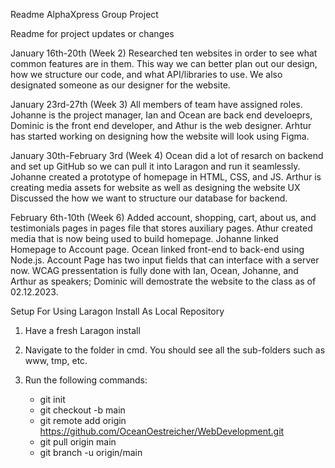 Readme
AlphaXpress Group Project

Readme for project updates or changes

January 16th-20th (Week 2)
Researched ten websites in order to see what common features are in them. This way we can better plan out our design, how we structure our code, and what API/libraries to use.
We also designated someone as our designer for the website.

January 23rd-27th (Week 3)
All members of team have assigned roles. Johanne is the project manager, Ian and Ocean are back end develoeprs, Dominic is the front end developer, and Athur is the web designer.
Arhtur has started working on designing how the website will look using Figma.

January 30th-February 3rd (Week 4)
Ocean did a lot of resarch on backend and set up GitHub so we can pull it into Laragon and run it seamlessly. Johanne created a prototype of homepage in HTML, CSS, and JS. Arthur is creating media assets for website as well as designing the website UX Discussed the how we want to structure our database for backend. 

February 6th-10th (Week 6)
Added account, shopping, cart, about us, and testimonials pages in pages file that stores auxiliary pages. Athur created media that is now being used to build homepage. Johanne linked Homepage to Account page. Ocean linked front-end to back-end using Node.js. Account Page has two input fields that can interface with a server now. WCAG pressentation is fully done with Ian, Ocean, Johanne, and Arthur as speakers; Dominic will demostrate the website to the class as of 02.12.2023.

Setup For Using Laragon Install As Local Repository

1. Have a fresh Laragon install

2. Navigate to the folder in cmd. You should see all the sub-folders such as www, tmp, etc.

3. Run the following commands:

	- git init
	- git checkout -b main
	- git remote add origin https://github.com/OceanOestreicher/WebDevelopment.git
	- git pull origin main
	- git branch -u origin/main

